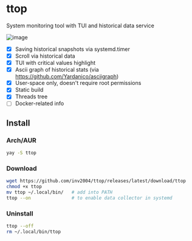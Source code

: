 # ttop

System monitoring tool with TUI and historical data service

![image](https://user-images.githubusercontent.com/4949069/209130620-80ae1624-6e8e-4f48-8d12-92412f472fb9.png)

- [x] Saving historical snapshots via systemd.timer
- [x] Scroll via historical data
- [x] TUI with critical values highlight
- [x] Ascii graph of historical stats (via https://github.com/Yardanico/asciigraph)
- [x] User-space only, doesn't require root permissions
- [x] Static build
- [x] Threads tree
- [ ] Docker-related info

## Install

### Arch/AUR
```bash
yay -S ttop
```

### Download

```bash
wget https://github.com/inv2004/ttop/releases/latest/download/ttop
chmod +x ttop
mv ttop ~/.local/bin/   # add into PATH
ttop --on               # to enable data collector in systemd
```

### Uninstall
```bash
ttop --off
rm ~/.local/bin/ttop
```
